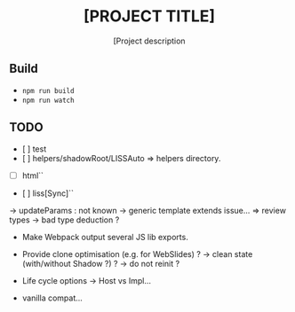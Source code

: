 <div align="center">
  <h1>[PROJECT TITLE]</h1>

  <p>[Project description</p>
</div>

## Build

- `npm run build`
- `npm run watch`

## TODO

- [ ] test
- [ ] helpers/shadowRoot/LISSAuto => helpers directory.
- [ ] html``
- [ ] liss[Sync]``

-> updateParams : not known
-> generic template extends issue... => review types
  -> bad type deduction ?

- Make Webpack output several JS lib exports.

- Provide clone optimisation (e.g. for WebSlides) ?
  -> clean state   (with/without Shadow ?) ?
  -> do not reinit ?
- Life cycle options -> Host vs Impl...

- vanilla compat...